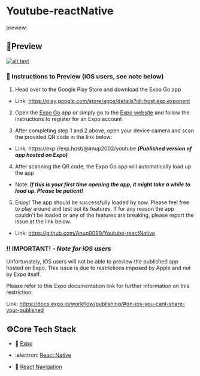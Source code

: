# Youtube-reactNative

preview:
## 👀Preview

[![alt text](https://camo.githubusercontent.com/5fa5c16e14a9a4df1b87a973c08de220036673c2d32e7cc3399a34e4d9cff534/68747470733a2f2f696d672e736869656c64732e696f2f62616467652f52756e73253230776974682532304578706f253230476f2d3436333045422e7376673f7374796c653d666c61742d737175617265266c6f676f3d4558504f266c6162656c436f6c6f723d663366336633266c6f676f436f6c6f723d303030)](https://expo.dev/@kshitiz1403/timer)

### 🔢 Instructions to Preview (iOS users, see note below)

1. Head over to the Google Play Store and download the Expo Go app

- Link: https://play.google.com/store/apps/details?id=host.exp.exponent

2. Open the [Expo Go](https://play.google.com/store/apps/details?id=host.exp.exponent) app or simply go to the [Expo website](https://expo.io/) and follow the instructions to register for an Expo account


3. After completing step 1 and 2 above, open your device camera and scan the provided QR code in the link below:

- Link: https://exp://exp.host/@anup2002/youtube **_(Published version of app hosted on Expo)_**

4. After scanning the QR code, the Expo Go app will automatically load up the app

- Note: **_If this is your first time opening the app, it might take a while to load up. Please be patient!_**

5. Enjoy! The app should be successfully loaded by now. Please feel free to play around and test out its features. If for any reason the app couldn't be loaded or any of the features are breaking, please report the issue at the link below.

- Link: https://github.com/Anup0099/Youtube-reactNative

### ‼️ IMPORTANT! - _Note for iOS users_

Unfortunately, iOS users will not be able to preview the published app hosted on Expo. This issue is due to restrictions imposed by Apple and not by Expo itself.

Please refer to this Expo documentation link for further information on this restriction:

Link: https://docs.expo.io/workflow/publishing/#on-ios-you-cant-share-your-published



## ⚙Core Tech Stack

- 🔼 [Expo](https://expo.io/)

- :electron: [React Native](https://reactnative.dev/)

- 🔗 [React Navigation](https://reactnavigation.org/)
